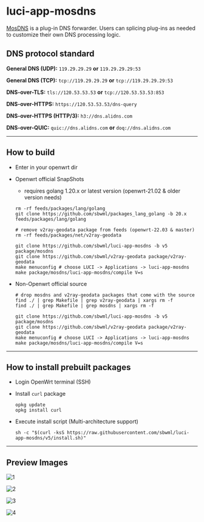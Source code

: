 # luci-app-mosdns

[MosDNS](https://github.com/IrineSistiana/mosdns) is a plug-in DNS forwarder. Users can splicing plug-ins as needed to customize their own DNS processing logic.

## DNS protocol standard

**General DNS (UDP):** `119.29.29.29` **or** `119.29.29.29:53`

**General DNS (TCP):** `tcp://119.29.29.29` **or** `tcp://119.29.29.29:53`

**DNS-over-TLS:** `tls://120.53.53.53` **or** `tcp://120.53.53.53:853`

**DNS-over-HTTPS:** `https://120.53.53.53/dns-query`

**DNS-over-HTTPS (HTTP/3):** `h3://dns.alidns.com`

**DNS-over-QUIC:** `quic://dns.alidns.com` **or** `doq://dns.alidns.com`

--------------

## How to build

- Enter in your openwrt dir

- Openwrt official SnapShots

  * requires golang 1.20.x or latest version (openwrt-21.02 & older version needs)
  ```shell
  rm -rf feeds/packages/lang/golang
  git clone https://github.com/sbwml/packages_lang_golang -b 20.x feeds/packages/lang/golang
  ```

  ```shell
  # remove v2ray-geodata package from feeds (openwrt-22.03 & master)
  rm -rf feeds/packages/net/v2ray-geodata

  git clone https://github.com/sbwml/luci-app-mosdns -b v5 package/mosdns
  git clone https://github.com/sbwml/v2ray-geodata package/v2ray-geodata
  make menuconfig # choose LUCI -> Applications -> luci-app-mosdns
  make package/mosdns/luci-app-mosdns/compile V=s
  ```

- Non-Openwrt official source

  ```shell
  # drop mosdns and v2ray-geodata packages that come with the source
  find ./ | grep Makefile | grep v2ray-geodata | xargs rm -f
  find ./ | grep Makefile | grep mosdns | xargs rm -f

  git clone https://github.com/sbwml/luci-app-mosdns -b v5 package/mosdns
  git clone https://github.com/sbwml/v2ray-geodata package/v2ray-geodata
  make menuconfig # choose LUCI -> Applications -> luci-app-mosdns
  make package/mosdns/luci-app-mosdns/compile V=s
  ```

--------------

## How to install prebuilt packages

- Login OpenWrt terminal (SSH)

- Install `curl` package
  ```shell
  opkg update
  opkg install curl
  ```

- Execute install script (Multi-architecture support)
  ```shell
  sh -c "$(curl -ksS https://raw.githubusercontent.com/sbwml/luci-app-mosdns/v5/install.sh)"
  ```

--------------

## Preview Images

![1](https://github.com/sbwml/luci-app-mosdns/assets/16485166/3118d6eb-cc47-4411-8fd7-f84fe60b84ed)

![2](https://github.com/sbwml/luci-app-mosdns/assets/16485166/a23da446-7751-4944-a2d0-56049142729c)

![3](https://github.com/sbwml/luci-app-mosdns/assets/16485166/941d2bc9-5e12-42bf-980e-3faebe83e6e8)

![4](https://github.com/sbwml/luci-app-mosdns/assets/16485166/aaefee1f-6396-4b99-badf-86fe1a49cf4b)
